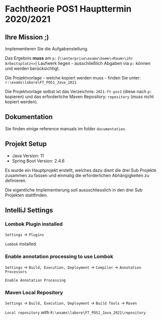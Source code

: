 
# Fachtheorie POS1 Haupttermin 2020/2021


## Ihre Mission ;)

Implementieren Sie die Aufgabenstellung.

Das Ergebnis **muss** am `p:` (`\\enterprise\exams\home\<Raum>\ihr Arbeitsplatz<>`) 
Laufwerk liegen - ausschließlich Abgaben via `p:` können und werden berücksichtigt.

Die Projektvorlage - welche kopiert werden muss - finden Sie unter: `r:\exams\labore\FT_POS1_Java_2021`

Die Projektvorlage selbst ist das Verzeichnis: `2021-ft-pos1` (diese nach `p:` kopieren)
und das erforderliche Maven Repository: `repository` (muss nicht kopiert werden).


## Dokumentation

Sie finden einige reference manuals im folder `documentation`.


## Projekt Setup

* Java Version: 11
* Spring Boot Version: 2.4.6

Es wurde ein Hauptprojekt erstellt, welches dazu dient die drei
Sub Projekte zusammen zu fassen und einmalig die erforderlichen
Abhängigkeiten zu definieren.

Die eigentliche Implementierung soll aussschliesslich in den drei
Sub Projekten stattfinden.


## IntelliJ Settings

### Lombok Plugin installed

`Settings` -> `Plugins`

`Lombok` installed

### Enable annotation processing to use Lombok

`Settings` -> `Build, Execution, Deployment` -> `Compiler` -> `Annotation Processors`

`Enable Annotation Processing`

### Maven Local Repository

`Settings` -> `Build, Execution, Deployment` -> `Build Tools` -> `Maven`

`Local repository` with `R:\exams\labore\FT_POS1_Java_2021\repository`

